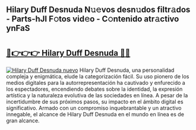 ## Hilary Duff Desnuda N𝚞𝚎vos desn𝚞dos filtr𝚊dos - Parts-hJI F𝚘tos vid𝚎o - C𝚘ntenido atr𝚊ctivo ynFaS

# <h2><a href="http://mbdmt2k.tromn.icu/?c=Hilary+Duff+Desnuda">🔗👉👉👉 Hilary Duff Desnuda 🔗🔗</a></h2>

[![Hilary Duff Desnuda nuevo](https://i.imgur.com/pEAQMta.gif)](http://mbdmt2k.tromn.icu/?c=Hilary+Duff+Desnuda)
Hilary Duff Desnuda, una personalidad compleja y enigmática, elude la categorización fácil. Su uso pionero de los medios digitales para la autorrepresentación ha cautivado y enfurecido a los espectadores, encendiendo debates sobre la identidad, la expresión artística y la naturaleza evolutiva de las sociedades en línea. A pesar de la incertidumbre de sus próximos pasos, su impacto en el ámbito digital es significativo. Armado con un compromiso inquebrantable y un atractivo innegable, el alcance de Hilary Duff Desnuda en el mundo en línea es de gran alcance.
